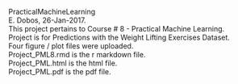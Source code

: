 PracticalMachineLearning<BR>
E. Dobos, 26-Jan-2017.<BR>
This project pertains to Course # 8 - Practical Machine Learning.<BR>
Project is for Predictions with the Weight Lifting Exercises Dataset.<BR>
Four figure / plot files were uploaded.<BR>
Project_PML8.rmd is the r markdown file.<BR>
Project_PML.html is the html file.<BR>
Project_PML.pdf is the pdf file.<BR>
